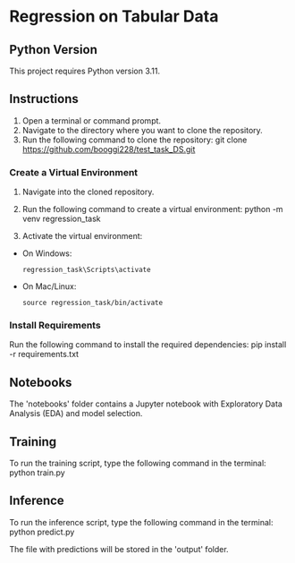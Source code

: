 # Regression on Tabular Data

## Python Version
This project requires Python version 3.11.

## Instructions
1. Open a terminal or command prompt.
2. Navigate to the directory where you want to clone the repository.
3. Run the following command to clone the repository:
git clone https://github.com/booggi228/test_task_DS.git

### Create a Virtual Environment
1. Navigate into the cloned repository.
2. Run the following command to create a virtual environment:
python -m venv regression_task

3. Activate the virtual environment:
- On Windows:
  ```
  regression_task\Scripts\activate
  ```
- On Mac/Linux:
  ```
  source regression_task/bin/activate
  ```

### Install Requirements
Run the following command to install the required dependencies:
pip install -r requirements.txt

## Notebooks
The 'notebooks' folder contains a Jupyter notebook with Exploratory Data Analysis (EDA) and model selection.

## Training
To run the training script, type the following command in the terminal:
python train.py


## Inference
To run the inference script, type the following command in the terminal:
python predict.py


The file with predictions will be stored in the 'output' folder.
